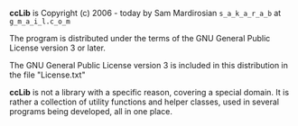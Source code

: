 **ccLib** is Copyright (c) 2006 - today by Sam Mardirosian `s_a_k_a_r_a_b` at `g_m_a_i_l.c_o_m`

The program is distributed under the terms of the GNU General Public
License version 3 or later.

The GNU General Public License version 3 is included in this distribution in the file "License.txt"

**ccLib** is not a library with a specific reason, covering a special domain. It is rather a collection of utility functions and helper classes, used in several programs being developed, all in one place.